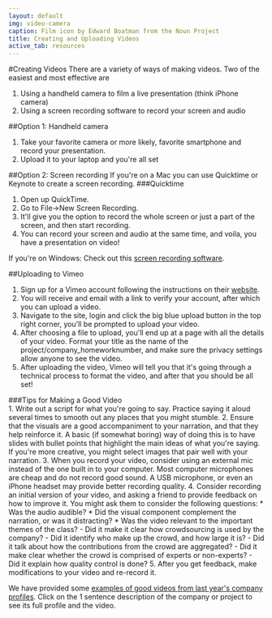 ```yaml
---
layout: default
img: video-camera
caption: Film icon by Edward Boatman from the Noun Project
title: Creating and Uploading Videos
active_tab: resources
---
```


#Creating Videos
There are a variety of ways of making videos. Two of the easiest and most effective are 

1. Using a handheld camera to film a live presentation (think iPhone camera)
2. Using a screen recording software to record your screen and audio


##Option 1: Handheld camera
1. Take your favorite camera or more likely, favorite smartphone and record your presentation. 
2. Upload it to your laptop and you're all set


##Option 2: Screen recording
If you're on a Mac you can use Quicktime or Keynote to create a screen recording. 
###Quicktime
1. Open up QuickTime.
2. Go to File->New Screen Recording.
3. It'll give you the option to record the whole screen or just a part of the screen, and then start recording.
4. You can record your screen and audio at the same time, and voila, you have a presentation on video! 

If you're on Windows:
Check out this [screen recording software](http://icecreamapps.com/Screen-Recorder/).

##Uploading to Vimeo
1. Sign up for a Vimeo account following the instructions on their [website](https://vimeo.com/).
2. You will receive and email with a link to verify your account, after which you can upload a video.
3. Navigate to the site, login and click the big blue upload button in the top right corner, you'll be prompted to upload your video. 
4. After choosing a file to upload, you'll end up at a page with all the details of your video. Format your title as the name of the project/company_homeworknumber, and make sure the privacy settings allow anyone to see the video.
5. After uploading the video, Vimeo will tell you that it's going through a technical process to format the video, and after that you should be all set!


<div class="panel panel-info">
<div class="panel-heading" markdown="1">
###Tips for Making a Good Video
</div>
<div class="panel-body" markdown="1">
1. Write out a script for what you're going to say.  Practice saying it aloud several times to smooth out any places that you might stumble.
2. Ensure that the visuals are a good accompaniment to your narration, and that they help reinforce it.  A basic (if somewhat boring) way of doing this is to have slides with bullet points that highlight the main ideas of what you're saying.  If you're more creative, you might select images that pair well with your narration.
3. When you record your video, consider using an external mic instead of the one built in to your computer.  Most computer microphones are cheap and do not record good sound.  A USB microphone, or even an iPhone headset may provide better recording quality.
4. Consider recording an initial version of your video, and asking a friend to provide feedback on how to improve it. You might ask them to consider the following questions:
  * Was the audio audible? 
  * Did the visual component complement the narration, or was it distracting? 
  * Was the video relevant to the important themes of the class?  
     - Did it make it clear how crowdsourcing is used by the company?  
     - Did it identify who make up the crowd, and how large it is? 
     - Did it talk about how the contributions from the crowd are aggregated?  
     - Did it make clear whether the crowd is comprised of experts or non-experts? 
     - Did it explain how quality control is done?
5. After you get feedback, make modifications to your video and re-record it.

We have provided some [examples of good videos from last year's company profiles](assignment2.html#examples).  Click on the 1 sentence description of the company or project to see its full profile and the video. 
</div>
</div>
